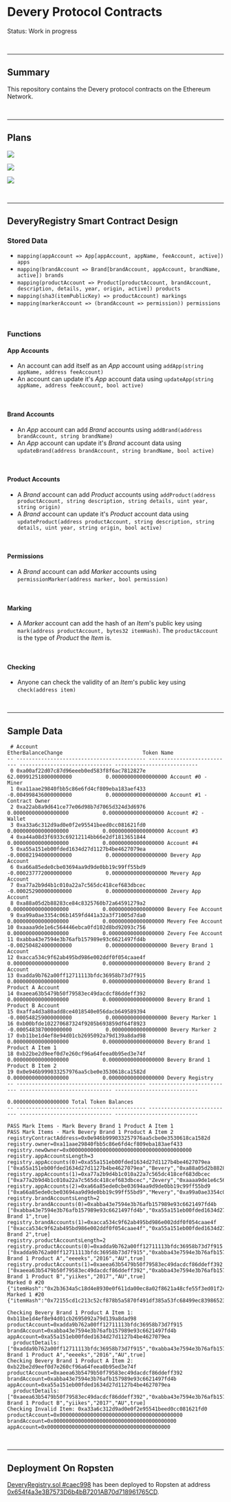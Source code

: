 # Devery Protocol Contracts

Status: Work in progress

<br />

<hr />

## Summary

This repository contains the Devery protocol contracts on the Ethereum Network.

<br />

<hr />

## Plans

![](images/photo6096086051354421244.jpg)

![](images/photo6096086051354421245.jpg)

![](images/photo6098337851168106486.jpg)

<br />

<hr />

## DeveryRegistry Smart Contract Design

### Stored Data

* `mapping(appAccount => App[appAccount, appName, feeAccount, active]) apps`
* `mapping(brandAccount => Brand[brandAccount, appAccount, brandName, active]) brands`
* `mapping(productAccount => Product[productAccount, brandAccount, description, details, year, origin, active]) products`
* `mapping(sha3(itemPublicKey) => productAccount) markings`
* `mapping(markerAccount => (brandAccount => permission)) permissions`

<br />

### Functions

#### App Accounts

* An account can add itself as an *App* account using `addApp(string appName, address feeAccount)`
* An account can update it's *App* account data using `updateApp(string appName, address feeAccount, bool active)`

<br />

#### Brand Accounts

* An *App* account can add *Brand* accounts using `addBrand(address brandAccount, string brandName)`
* An *App* account can update it's *Brand* account data using `updateBrand(address brandAccount, string brandName, bool active)`

<br />

#### Product Accounts

* A *Brand* account can add *Product* accounts using `addProduct(address productAccount, string description, string details, uint year, string origin)`
* A *Brand* account can update it's *Product* account data using `updateProduct(address productAccount, string description, string details, uint year, string origin, bool active)`

<br />

#### Permissions

* A *Brand* account can add *Marker* accounts using `permissionMarker(address marker, bool permission)`

<br />

#### Marking

* A *Marker* account can add the hash of an *Item*'s public key using `mark(address productAccount, bytes32 itemHash)`. The `productAccount` is the
  type of *Product* the *Item* is.

<br />

#### Checking

* Anyone can check the validity of an *Item*'s public key using `check(address item)`

<br />

<hr />

## Sample Data

```
 # Account                                             EtherBalanceChange                          Token Name
-- ------------------------------------------ --------------------------- ------------------------------ ---------------------------
 0 0xa00af22d07c87d96eeeb0ed583f8f6ac7812827e       62.009912518000000000           0.000000000000000000 Account #0 - Miner
 1 0xa11aae29840fbb5c86e6fd4cf809eba183aef433       -0.004998436000000000           0.000000000000000000 Account #1 - Contract Owner
 2 0xa22ab8a9d641ce77e06d98b7d7065d324d3d6976        0.000000000000000000           0.000000000000000000 Account #2 - Wallet
 3 0xa33a6c312d9ad0e0f2e95541beed0cc081621fd0        0.000000000000000000           0.000000000000000000 Account #3
 4 0xa44a08d3f6933c69212114bb66e2df1813651844        0.000000000000000000           0.000000000000000000 Account #4
 5 0xa55a151eb00fded1634d27d1127b4be4627079ea       -0.000821940000000000           0.000000000000000000 Bevery App Account
 6 0xa66a85ede0cbe03694aa9d9de0bb19c99ff55bd9       -0.000237772000000000           0.000000000000000000 Mevery App Account
 7 0xa77a2b9d4b1c010a22a7c565dc418cef683dbcec       -0.000252900000000000           0.000000000000000000 Zevery App Account
 8 0xa88a05d2b88283ce84c8325760b72a64591279a2        0.000000000000000000           0.000000000000000000 Bevery Fee Account
 9 0xa99a0ae3354c06b1459fd441a32a3f71005d7da0        0.000000000000000000           0.000000000000000000 Mevery Fee Account
10 0xaaaa9de1e6c564446ebca0fd102d8bd92093c756        0.000000000000000000           0.000000000000000000 Zevery Fee Account
11 0xabba43e7594e3b76afb157989e93c6621497fd4b       -0.002504824000000000           0.000000000000000000 Bevery Brand 1 Account
12 0xacca534c9f62ab495bd986e002ddf0f054caae4f        0.000000000000000000           0.000000000000000000 Bevery Brand 2 Account
13 0xadda9b762a00ff12711113bfdc36958b73d7f915        0.000000000000000000           0.000000000000000000 Bevery Brand 1 Product A Account
14 0xaeea63b5479b50f79583ec49dacdcf86ddeff392        0.000000000000000000           0.000000000000000000 Bevery Brand 1 Product B Account
15 0xaffa4d3a80add8ce4018540e056dacb649589394       -0.000548259000000000           0.000000000000000000 Bevery Marker 1
16 0xb00bfde102270687324f9205b693859df64f8923       -0.000548387000000000           0.000000000000000000 Bevery Marker 2
17 0xb11be1d4ef8e94d01cb2695092a79d139a8dad98        0.000000000000000000           0.000000000000000000 Bevery Brand 1 Product A Item 1
18 0xb22be2d9eef0d7e260cf96a64feea0b95ed3e74f        0.000000000000000000           0.000000000000000000 Bevery Brand 1 Product B Item 2
19 0x0e946b999033257976aa5cbe0e3530618ca1582d        0.000000000000000000           0.000000000000000000 Devery Registry
-- ------------------------------------------ --------------------------- ------------------------------ ---------------------------
                                                                                    0.000000000000000000 Total Token Balances
-- ------------------------------------------ --------------------------- ------------------------------ ---------------------------

PASS Mark Items - Mark Bevery Brand 1 Product A Item 1
PASS Mark Items - Mark Bevery Brand 1 Product A Item 2
registryContractAddress=0x0e946b999033257976aa5cbe0e3530618ca1582d
registry.owner=0xa11aae29840fbb5c86e6fd4cf809eba183aef433
registry.newOwner=0x0000000000000000000000000000000000000000
registry.appAccountsLength=3
registry.appAccounts(0)=0xa55a151eb00fded1634d27d1127b4be4627079ea ["0xa55a151eb00fded1634d27d1127b4be4627079ea","Bevery","0xa88a05d2b88283ce84c8325760b72a64591279a2",true]
registry.appAccounts(1)=0xa77a2b9d4b1c010a22a7c565dc418cef683dbcec ["0xa77a2b9d4b1c010a22a7c565dc418cef683dbcec","Zevery","0xaaaa9de1e6c564446ebca0fd102d8bd92093c756",true]
registry.appAccounts(2)=0xa66a85ede0cbe03694aa9d9de0bb19c99ff55bd9 ["0xa66a85ede0cbe03694aa9d9de0bb19c99ff55bd9","Mevery","0xa99a0ae3354c06b1459fd441a32a3f71005d7da0",true]
registry.brandAccountsLength=2
registry.brandAccounts(0)=0xabba43e7594e3b76afb157989e93c6621497fd4b ["0xabba43e7594e3b76afb157989e93c6621497fd4b","0xa55a151eb00fded1634d27d1127b4be4627079ea","Bevery Brand 1",true]
registry.brandAccounts(1)=0xacca534c9f62ab495bd986e002ddf0f054caae4f ["0xacca534c9f62ab495bd986e002ddf0f054caae4f","0xa55a151eb00fded1634d27d1127b4be4627079ea","Bevery Brand 2",true]
registry.productAccountsLength=2
registry.productAccounts(0)=0xadda9b762a00ff12711113bfdc36958b73d7f915 ["0xadda9b762a00ff12711113bfdc36958b73d7f915","0xabba43e7594e3b76afb157989e93c6621497fd4b","Bevery Brand 1 Product A","eeeeks","2016","AU",true]
registry.productAccounts(1)=0xaeea63b5479b50f79583ec49dacdcf86ddeff392 ["0xaeea63b5479b50f79583ec49dacdcf86ddeff392","0xabba43e7594e3b76afb157989e93c6621497fd4b","Bevery Brand 1 Product B","yiikes","2017","AU",true]
Marked 0 #20 {"itemHash":"0x2b3634a5c18d4e8930e0f611da00ec8a02f8621a48cfe55f3ed01f2403714bcd","marker":"0xaffa4d3a80add8ce4018540e056dacb649589394","productAccount":"0xadda9b762a00ff12711113bfdc36958b73d7f915"}
Marked 1 #20 {"itemHash":"0x72155cd1c213c52cf878b5a5870f491df385a53fc68499ec839865239c19a7d1","marker":"0xb00bfde102270687324f9205b693859df64f8923","productAccount":"0xaeea63b5479b50f79583ec49dacdcf86ddeff392"}

Checking Bevery Brand 1 Product A Item 1: 0xb11be1d4ef8e94d01cb2695092a79d139a8dad98 productAccount=0xadda9b762a00ff12711113bfdc36958b73d7f915 brandAccount=0xabba43e7594e3b76afb157989e93c6621497fd4b appAccount=0xa55a151eb00fded1634d27d1127b4be4627079ea
  productDetails: ["0xadda9b762a00ff12711113bfdc36958b73d7f915","0xabba43e7594e3b76afb157989e93c6621497fd4b","Bevery Brand 1 Product A","eeeeks","2016","AU",true]
Checking Bevery Brand 1 Product A Item 2: 0xb22be2d9eef0d7e260cf96a64feea0b95ed3e74f productAccount=0xaeea63b5479b50f79583ec49dacdcf86ddeff392 brandAccount=0xabba43e7594e3b76afb157989e93c6621497fd4b appAccount=0xa55a151eb00fded1634d27d1127b4be4627079ea
  productDetails: ["0xaeea63b5479b50f79583ec49dacdcf86ddeff392","0xabba43e7594e3b76afb157989e93c6621497fd4b","Bevery Brand 1 Product B","yiikes","2017","AU",true]
Checking Invalid Item: 0xa33a6c312d9ad0e0f2e95541beed0cc081621fd0 productAccount=0x0000000000000000000000000000000000000000 brandAccount=0x0000000000000000000000000000000000000000 appAccount=0x0000000000000000000000000000000000000000
```

<br />

<hr />

## Deployment On Ropsten

[DeveryRegistry.sol #caec998](https://github.com/devery/devery_contracts/blob/caec998c47ca3b9d111d58b8ea1d907b131c1706/contracts/DeveryRegistry.sol)
has been deployed to Ropsten at address [0x654f4a3e3B7573D6b4bB7201AB70d718961765CD](https://ropsten.etherscan.io/address/0x654f4a3e3B7573D6b4bB7201AB70d718961765CD#code).

